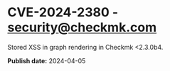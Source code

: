 # CVE-2024-2380 - security@checkmk.com

Stored XSS in graph rendering in Checkmk <2.3.0b4.

**Publish date:** 2024-04-05
